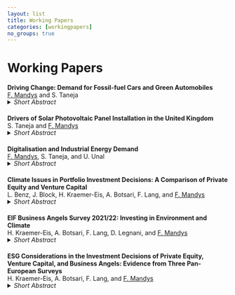 ```yaml
---
layout: list
title: Working Papers
categories: [workingpapers]
no_groups: true
---
```


# Working Papers

**Driving Change: Demand for Fossil-fuel Cars and Green Automobiles** <br>
<u>F. Mandys</u> and S. Taneja 
<details style="margin-top: -15px; margin-bottom: 20px;"><summary><i>Short Abstract</i></summary>
Quantifying the demand dynamics for alternative fuel vehicles versus conventional vehicles, while accounting for consumer heterogeneity, price endogeneity, and realistic substitution patterns. A large vehicle dataset is constructed and a discrete-choice random-coefficient model (BLP) is applied.
</details>

**Drivers of Solar Photovoltaic Panel Installation in the United Kingdom** <br>
S. Taneja and <u>F. Mandys</u>
<details style="margin-top: -15px; margin-bottom: 20px;"><summary><i>Short Abstract</i></summary>
Examining the key drivers that motivate consumers to install solar photovoltaic and solar water heating panels in the United Kingdom. The Understanding Society dataset is employed, and the binomial and ordered logit regressions are applied.
</details>

**Digitalisation and Industrial Energy Demand** <br>
<u>F. Mandys</u>, S. Taneja, and U. Unal
<details style="margin-top: -15px; margin-bottom: 20px;"><summary><i>Short Abstract</i></summary>
Analysing the effect of greater investment into information and communication technologies on industrial energy consumption across European countries.
</details>

**Climate Issues in Portfolio Investment Decisions: A Comparison of Private Equity and Venture Capital** <br>
L. Benz, J. Block, H. Kraemer-Eis, A. Botsari, F. Lang, and <u>F. Mandys</u>
<details style="margin-top: -15px; margin-bottom: 20px;"><summary><i>Short Abstract</i></summary>
Data from two EIF surveys is used to analyse and compare the underlying motives for private equity and venture capital firms to consider climate factors in the portfolio investment decisions.
</details>

**EIF Business Angels Survey 2021/22: Investing in Environment and Climate** <br>
H. Kraemer-Eis, A. Botsari, F. Lang, D. Legnani, and <u>F. Mandys</u>
<details style="margin-top: -15px; margin-bottom: 20px;"><summary><i>Short Abstract</i></summary>
Extensive analysis of the implementation of climate-related considerations in investment decisions, in the area of business angel investing. A large dataset of the UK and 27 EU countries based on a 2021/22 EIF online survey is constructed.
</details>

**ESG Considerations in the Investment Decisions of Private Equity, Venture Capital, and Business Angels: Evidence from Three Pan-European Surveys** <br>
H. Kraemer-Eis, A. Botsari, F. Lang, and <u>F. Mandys</u>
<details style="margin-top: -15px; margin-bottom: 20px;"><summary><i>Short Abstract</i></summary>
Detailed analysis of the integration of ESG considerations and impact investing in the areas of private equity mid-market, venture capital, and business angel investing. An extensive dataset of the UK and 27 EU countries based on three EIF online surveys of 2020 is constructed.
</details>
